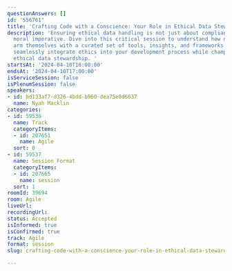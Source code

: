 ```yaml
---
questionAnswers: []
id: '556761'
title: 'Crafting Code with a Conscience: Your Role in Ethical Data Stewardship'
description: 'Ensuring ethical data handling is not just about compliance; it’s a
  moral imperative. Dive into this critical session to understand how dev teams can
  arm themselves with a curated set of tools, insights, and frameworks designed to
  seamlessly integrate ethics into your development process while championing & influencing
  ethical data stewardship. '
startsAt: '2024-04-10T16:00:00'
endsAt: '2024-04-10T17:00:00'
isServiceSession: false
isPlenumSession: false
speakers:
- id: bd133af7-d326-4bdd-b960-dea75e0d6637
  name: Nyah Macklin
categories:
- id: 59536
  name: Track
  categoryItems:
  - id: 207651
    name: Agile
  sort: 0
- id: 59537
  name: Session Format
  categoryItems:
  - id: 207665
    name: session
  sort: 1
roomId: 39694
room: Agile
liveUrl: 
recordingUrl: 
status: Accepted
isInformed: true
isConfirmed: true
track: Agile
format: session
slug: crafting-code-with-a-conscience-your-role-in-ethical-data-stewardship

---
```

